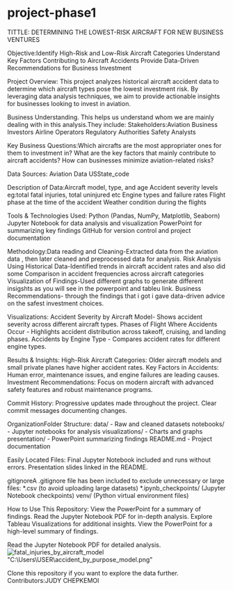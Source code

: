# project-phase1
TITTLE: DETERMINING THE LOWEST-RISK AIRCRAFT FOR NEW BUSINESS VENTURES

Objective:Identify High-Risk and Low-Risk Aircraft Categories
          Understand Key Factors Contributing to Aircraft Accidents
          Provide Data-Driven Recommendations for Business Investment
          
Project Overview:
This project analyzes historical aircraft accident data to determine which aircraft types pose the lowest investment risk. 
By leveraging data analysis techniques, we aim to provide actionable insights for businesses looking to invest in aviation.

Business Understanding. This helps us understand whom we are mainly dealing with in this analysis.They include:
Stakeholders:Aviation Business Investors
             Airline Operators
             Regulatory Authorities
             Safety Analysts

Key Business Questions:Which aircrafts are the most appropriater ones for them to investment in?
                        What are the key factors that mainly contribute to aircraft accidents?
                        How can businesses minimize aviation-related risks?
                        
Data Sources: Aviation Data
              USState_code

Description of Data:Aircraft model, type, and age
                    Accident severity levels eg:total fatal injuries, total uninjured etc
                    Engine types and failure rates
                    Flight phase at the time of the accident
                    Weather condition during the flights
              
Tools & Technologies Used: Python (Pandas, NumPy, Matplotlib, Seaborn)
                           Jupyter Notebook for data analysis and visualization
                           PowerPoint for summarizing key findings
                           GitHub for version control and project documentation
                           
Methodology:Data reading and  Cleaning-Extracted data from the aviation data , then later cleaned and preprocessed data for analysis.
            Risk Analysis Using Historical Data-Identified trends in aircraft accident rates and also did some Comparison in  accident frequencies across aircraft categories
            Visualization of Findings-Used different graphs to generate different insigshts as you will see in the powerpoint and tableu link.
            Business Recommendations- through the findings that i got i gave data-driven advice on the safest investment choices.
            
Visualizations:
Accident Severity by Aircraft Model- Shows accident severity across different aircraft types.
Phases of Flight Where Accidents Occur - Highlights accident distribution across takeoff, cruising, and landing phases.
Accidents by Engine Type  - Compares accident rates for different engine types.
            
Results & Insights:
High-Risk Aircraft Categories: Older aircraft models and small private planes have higher accident rates.
Key Factors in Accidents: Human error, maintenance issues, and engine failures are leading causes.
Investment Recommendations: Focus on modern aircraft with advanced safety features and robust maintenance programs.

Commit History:
Progressive updates made throughout the project.
Clear commit messages documenting changes.

OrganizationFolder Structure:
data/ - Raw and cleaned datasets
notebooks/ - Jupyter notebooks for analysis
visualizations/ - Charts and graphs
presentation/ - PowerPoint summarizing findings
README.md - Project documentation

Easily Located Files:
Final Jupyter Notebook included and runs without errors.
Presentation slides linked in the README.

gitignoreA 
.gitignore file has been included to exclude unnecessary or large files:
*.csv (to avoid uploading large datasets)
*.ipynb_checkpoints/ (Jupyter Notebook checkpoints)
venv/ (Python virtual environment files)

How to Use This Repository: View the PowerPoint for a summary of findings.
                            Read the Jupyter Notebook PDF for in-depth analysis.
                            Explore Tableau Visualizations for additional insights.
                            View the PowerPoint for a high-level summary of findings.

Read the Jupyter Notebook PDF for detailed analysis.
![fatal_injuries_by_aircraft_model](https://github.com/user-attachments/assets/7e8c8837-97fe-4440-bd40-c398d089b518)
"C:\Users\USER\accident_by_purpose_model.png"

Clone this repository if you want to explore the data further.
Contributors:JUDY CHEPKEMOI
